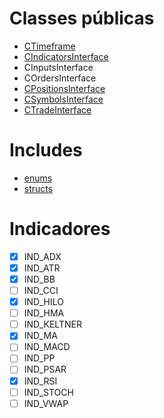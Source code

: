 # Classes públicas
- [CTimeframe](includes/timeframes_interface.hpp)
- [CIndicatorsInterface](includes/indicators_interface.hpp)
- CInputsInterface
- COrdersInterface
- [CPositionsInterface](includes/positions_interface.hpp)
- [CSymbolsInterface](includes/symbols_interface.hpp)
- [CTradeInterface](includes/trade_interface.hpp)

# Includes
- [enums](enums/enums.hpp)
- [structs](structs/structs.hpp)

# Indicadores
- [x] IND_ADX
- [x] IND_ATR
- [x] IND_BB
- [ ] IND_CCI
- [x] IND_HILO
- [ ] IND_HMA
- [ ] IND_KELTNER
- [x] IND_MA
- [ ] IND_MACD
- [ ] IND_PP
- [ ] IND_PSAR
- [x] IND_RSI
- [ ] IND_STOCH
- [ ] IND_VWAP